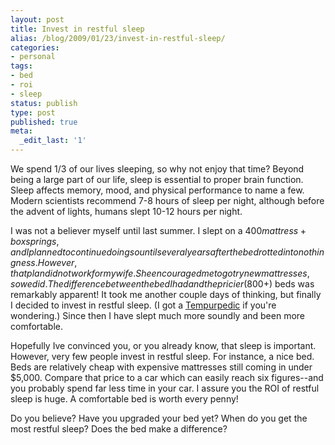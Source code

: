 ```yaml
---
layout: post
title: Invest in restful sleep
alias: /blog/2009/01/23/invest-in-restful-sleep/
categories:
- personal
tags:
- bed
- roi
- sleep
status: publish
type: post
published: true
meta:
  _edit_last: '1'
---
```

We spend 1/3 of our lives sleeping, so why not enjoy that time? Beyond being a large part of our life, sleep is essential to proper brain function. Sleep affects memory, mood, and physical performance to name a few. Modern scientists recommend 7-8 hours of sleep per night, although before the advent of lights, humans slept 10-12 hours per night.

I was not a believer myself until last summer. I slept on a $400 mattress+box springs, and I planned to continue doing so until several years after the bed rotted into nothingness. However, that plan did not work for my wife. She encouraged me to go try new mattresses, so we did. The difference between the bed I had and the pricier ($800+) beds was remarkably apparent! It took me another couple days of thinking, but finally I decided to invest in restful sleep. (I got a <a title="Tempurpedic dot com" href="http://www.tempurpedic.com/" target="_blank">Tempurpedic</a> if you're wondering.) Since then I have slept much more soundly and been more comfortable.

Hopefully Ive convinced you, or you already know, that sleep is important. However, very few people invest in restful sleep. For instance, a nice bed. Beds are relatively cheap with expensive mattresses still coming in under $5,000. Compare that price to a car which can easily reach six figures--and you probably spend far less time in your car. I assure you the ROI of restful sleep is huge. A comfortable bed is worth every penny!

Do you believe? Have you upgraded your bed yet? When do you get the most restful sleep? Does the bed make a difference?
